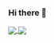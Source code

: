 ### Hi there 👋

<a href="https://github-readme-stats.vercel.app/api/top-langs/?username=matthprost&langs_count=7&layout=compact&hide=makefile">
  <img align="center" src="https://github-readme-stats.vercel.app/api/top-langs/?username=matthprost&langs_count=7&layout=compact&hide=makefile" />
</a>

<a href="https://github-readme-stats.vercel.app/api?username=matthprost&show_icons=true&theme=dracula">
  <img align="center" src="https://github-readme-stats.vercel.app/api?username=matthprost&show_icons=true&theme=dracula" />
</a>
